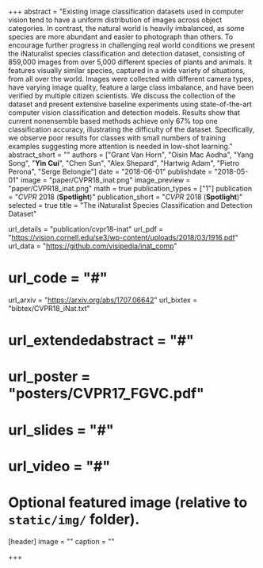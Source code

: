 +++
abstract = "Existing image classification datasets used in computer vision tend to have a uniform distribution of images across object categories. In contrast, the natural world is heavily imbalanced, as some species are more abundant and easier to photograph than others. To encourage further progress in challenging real world conditions we present the iNaturalist species classification and detection dataset, consisting of 859,000 images from over 5,000 different species of plants and animals. It features visually similar species, captured in a wide variety of situations, from all over the world. Images were collected with different camera types, have varying image quality, feature a large class imbalance, and have been verified by multiple citizen scientists. We discuss the collection of the dataset and present extensive baseline experiments using state-of-the-art computer vision classification and detection models. Results show that current nonensemble based methods achieve only 67% top one classification accuracy, illustrating the difficulty of the dataset. Specifically, we observe poor results for classes with small numbers of training examples suggesting more attention is needed in low-shot learning."
abstract_short = ""
authors = ["Grant Van Horn", "Oisin Mac Aodha", "Yang Song", "**Yin Cui**", "Chen Sun", "Alex Shepard", "Hartwig Adam", "Pietro Perona", "Serge Belongie"]
date = "2018-06-01"
publishdate = "2018-05-01"
image = "paper/CVPR18_inat.png"
image_preview = "paper/CVPR18_inat.png"
math = true
publication_types = ["1"]
publication = "*CVPR* 2018 (**Spotlight**)"
publication_short = "*CVPR* 2018 (**Spotlight**)"
selected = true
title = "The iNaturalist Species Classification and Detection Dataset"

url_details = "publication/cvpr18-inat"
url_pdf = "https://vision.cornell.edu/se3/wp-content/uploads/2018/03/1916.pdf"
url_data = "https://github.com/visipedia/inat_comp"
# url_code = "#"
url_arxiv = "https://arxiv.org/abs/1707.06642"
url_bixtex = "bibtex/CVPR18_iNat.txt"
# url_extendedabstract = "#"
# url_poster = "posters/CVPR17_FGVC.pdf"
# url_slides = "#"
# url_video = "#"

# Optional featured image (relative to `static/img/` folder).
[header]
image = ""
caption = ""

+++
